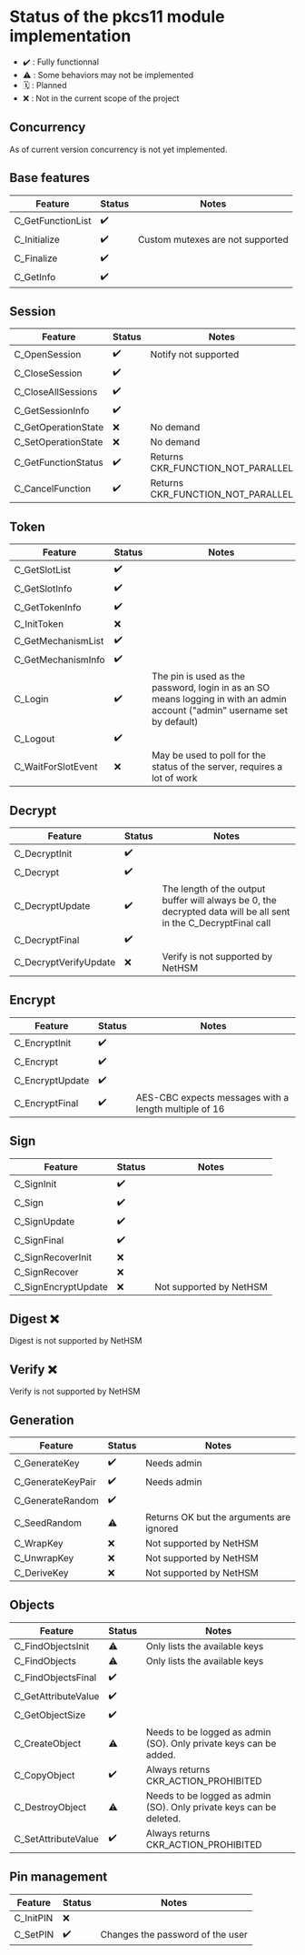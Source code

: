 # Status of the pkcs11 module implementation

- :heavy_check_mark: : Fully functionnal
- :warning: : Some behaviors may not be implemented
- 🗓️ : Planned
- :x: : Not in the current scope of the project

## Concurrency

As of current version concurrency is not yet implemented.

## Base features

| Feature           | Status             | Notes                            |
| ----------------- | ------------------ | -------------------------------- |
| C_GetFunctionList | :heavy_check_mark: |                                  |
| C_Initialize      | :heavy_check_mark: | Custom mutexes are not supported |
| C_Finalize        | :heavy_check_mark: |                                  |
| C_GetInfo         | :heavy_check_mark: |                                  |

## Session

| Feature             | Status             | Notes                             |
| ------------------- | ------------------ | --------------------------------- |
| C_OpenSession       | :heavy_check_mark: | Notify not supported              |
| C_CloseSession      | :heavy_check_mark: |                                   |
| C_CloseAllSessions  | :heavy_check_mark: |                                   |
| C_GetSessionInfo    | :heavy_check_mark: |                                   |
| C_GetOperationState | :x:                | No demand                         |
| C_SetOperationState | :x:                | No demand                         |
| C_GetFunctionStatus | :heavy_check_mark: | Returns CKR_FUNCTION_NOT_PARALLEL |
| C_CancelFunction    | :heavy_check_mark: | Returns CKR_FUNCTION_NOT_PARALLEL |

## Token

| Feature            | Status             | Notes                                                                                                                       |
| ------------------ | ------------------ | --------------------------------------------------------------------------------------------------------------------------- |
| C_GetSlotList      | :heavy_check_mark: |                                                                                                                             |
| C_GetSlotInfo      | :heavy_check_mark: |                                                                                                                             |
| C_GetTokenInfo     | :heavy_check_mark: |                                                                                                                             |
| C_InitToken        | :x:                |                                                                                                                             |
| C_GetMechanismList | :heavy_check_mark: |                                                                                                                             |
| C_GetMechanismInfo | :heavy_check_mark: |                                                                                                                             |
| C_Login            | :heavy_check_mark: | The pin is used as the password, login in as an SO means logging in with an admin account ("admin" username set by default) |
| C_Logout           | :heavy_check_mark: |                                                                                                                             |
| C_WaitForSlotEvent | :x:                | May be used to poll for the status of the server, requires a lot of work                                                    |

## Decrypt

| Feature               | Status             | Notes                                                                                                            |
| --------------------- | ------------------ | ---------------------------------------------------------------------------------------------------------------- |
| C_DecryptInit         | :heavy_check_mark: |                                                                                                                  |
| C_Decrypt             | :heavy_check_mark: |                                                                                                                  |
| C_DecryptUpdate       | :heavy_check_mark: | The length of the output buffer will always be 0, the decrypted data will be all sent in the C_DecryptFinal call |
| C_DecryptFinal        | :heavy_check_mark: |                                                                                                                  |
| C_DecryptVerifyUpdate | :x:                | Verify is not supported by NetHSM                                                                                |

## Encrypt

| Feature         | Status             | Notes                                                 |
| --------------- | ------------------ | ----------------------------------------------------- |
| C_EncryptInit   | :heavy_check_mark: |                                                       |
| C_Encrypt       | :heavy_check_mark: |                                                       |
| C_EncryptUpdate | :heavy_check_mark: |                                                       |
| C_EncryptFinal  | :heavy_check_mark: | AES-CBC expects messages with a length multiple of 16 |

## Sign

| Feature             | Status             | Notes                   |
| ------------------- | ------------------ | ----------------------- |
| C_SignInit          | :heavy_check_mark: |                         |
| C_Sign              | :heavy_check_mark: |                         |
| C_SignUpdate        | :heavy_check_mark: |                         |
| C_SignFinal         | :heavy_check_mark: |                         |
| C_SignRecoverInit   | :x:                |                         |
| C_SignRecover       | :x:                |                         |
| C_SignEncryptUpdate | :x:                | Not supported by NetHSM |

## Digest :x:

Digest is not supported by NetHSM

## Verify :x:

Verify is not supported by NetHSM

## Generation

| Feature           | Status             | Notes                                    |
| ----------------- | ------------------ | ---------------------------------------- |
| C_GenerateKey     | :heavy_check_mark: | Needs admin                              |
| C_GenerateKeyPair | :heavy_check_mark: | Needs admin                              |
| C_GenerateRandom  | :heavy_check_mark: |                                          |
| C_SeedRandom      | :warning:          | Returns OK but the arguments are ignored |
| C_WrapKey         | :x:                | Not supported by NetHSM                  |
| C_UnwrapKey       | :x:                | Not supported by NetHSM                  |
| C_DeriveKey       | :x:                | Not supported by NetHSM                  |

## Objects

| Feature             | Status             | Notes                                                               |
| ------------------- | ------------------ | ------------------------------------------------------------------- |
| C_FindObjectsInit   | :warning:          | Only lists the available keys                                       |
| C_FindObjects       | :warning:          | Only lists the available keys                                       |
| C_FindObjectsFinal  | :heavy_check_mark: |                                                                     |
| C_GetAttributeValue | :heavy_check_mark: |                                                                     |
| C_GetObjectSize     | :heavy_check_mark: |                                                                     |
| C_CreateObject      | :warning:          | Needs to be logged as admin (SO). Only private keys can be added.   |
| C_CopyObject        | :heavy_check_mark: | Always returns CKR_ACTION_PROHIBITED                                |
| C_DestroyObject     | :warning:          | Needs to be logged as admin (SO). Only private keys can be deleted. |
| C_SetAttributeValue | :heavy_check_mark: | Always returns CKR_ACTION_PROHIBITED                                |

## Pin management

| Feature   | Status             | Notes                            |
| --------- | ------------------ | -------------------------------- |
| C_InitPIN | :x:                |                                  |
| C_SetPIN  | :heavy_check_mark: | Changes the password of the user |
